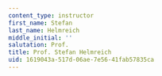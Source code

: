 ```yaml
---
content_type: instructor
first_name: Stefan
last_name: Helmreich
middle_initial: ''
salutation: Prof.
title: Prof. Stefan Helmreich
uid: 1619043a-517d-06ae-7e56-41fab57835ca
---
```

